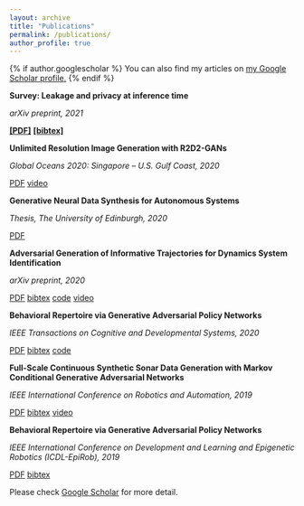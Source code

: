 ```yaml
---
layout: archive
title: "Publications"
permalink: /publications/
author_profile: true
---
```


{% if author.googlescholar %}
  You can also find my articles on <u><a href="{{author.googlescholar}}">my Google Scholar profile</a>.</u>
{% endif %}


**Survey: Leakage and privacy at inference time**

_arXiv preprint, 2021_

[**[PDF]**](https://arxiv.org/abs/2107.01614)  [**[bibtex]**](https://dblp.uni-trier.de/rec/journals/corr/abs-2107-01614.html?view=bibtex)


**Unlimited Resolution Image Generation with R2D2-GANs**

_Global Oceans 2020: Singapore – U.S. Gulf Coast, 2020_

[PDF](https://ieeexplore.ieee.org/abstract/document/9389260) [video](https://youtu.be/fTaZPOXtVXI)


**Generative Neural Data Synthesis for Autonomous Systems**

_Thesis, The University of Edinburgh, 2020_

[PDF](https://ethos.bl.uk/OrderDetails.do?uin=uk.bl.ethos.838454)


**Adversarial Generation of Informative Trajectories for Dynamics System Identification**

_arXiv preprint, 2020_

[PDF](https://ieeexplore.ieee.org/abstract/document/9340801)  [bibtex](https://ieeexplore.ieee.org/abstract/document/9340801)  [code](https://github.com/Instassa/SIDE-GAN-Pytorch) [video](https://youtu.be/N32WzBEAIFM)


**Behavioral Repertoire via Generative Adversarial Policy Networks**

_IEEE Transactions on Cognitive and Developmental Systems, 2020_

[PDF](https://ieeexplore.ieee.org/abstract/document/9138488)  [bibtex](https://ieeexplore.ieee.org/abstract/document/9138488)  [code](https://github.com/Instassa/DREAM-DCGAN-for-Baxter-unconditional-trajectories)


**Full-Scale Continuous Synthetic Sonar Data Generation with Markov Conditional Generative Adversarial Networks**

_IEEE International Conference on Robotics and Automation, 2019_

[PDF](https://ieeexplore.ieee.org/abstract/document/9197353)  [bibtex](https://ieeexplore.ieee.org/abstract/document/9197353) [video](https://youtu.be/tkF4wNfjzBI)


**Behavioral Repertoire via Generative Adversarial Policy Networks**

_IEEE International Conference on Development and Learning and Epigenetic Robotics (ICDL-EpiRob), 2019_

[PDF](https://ieeexplore.ieee.org/document/8850727)  [bibtex](https://ieeexplore.ieee.org/document/8850727)


Please check [Google Scholar](https://scholar.google.com/citations?hl=en&user=dQDRtY0AAAAJ&view_op=list_works&sortby=pubdate) for more detail.
